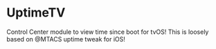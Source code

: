 # UptimeTV
Control Center module to view time since boot for tvOS!
This is loosely based on @MTACS uptime tweak for iOS!
